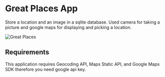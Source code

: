 # Great Places App

Store a location and an image in a sqlite database. Used camera for taking a picture and google maps for displaying and picking a location.

![Great Places](../images/great_places_resized.gif)

## Requirements

This application requires Geocoding API, Maps Static API, and Google Maps SDK therefore you need google api key.
